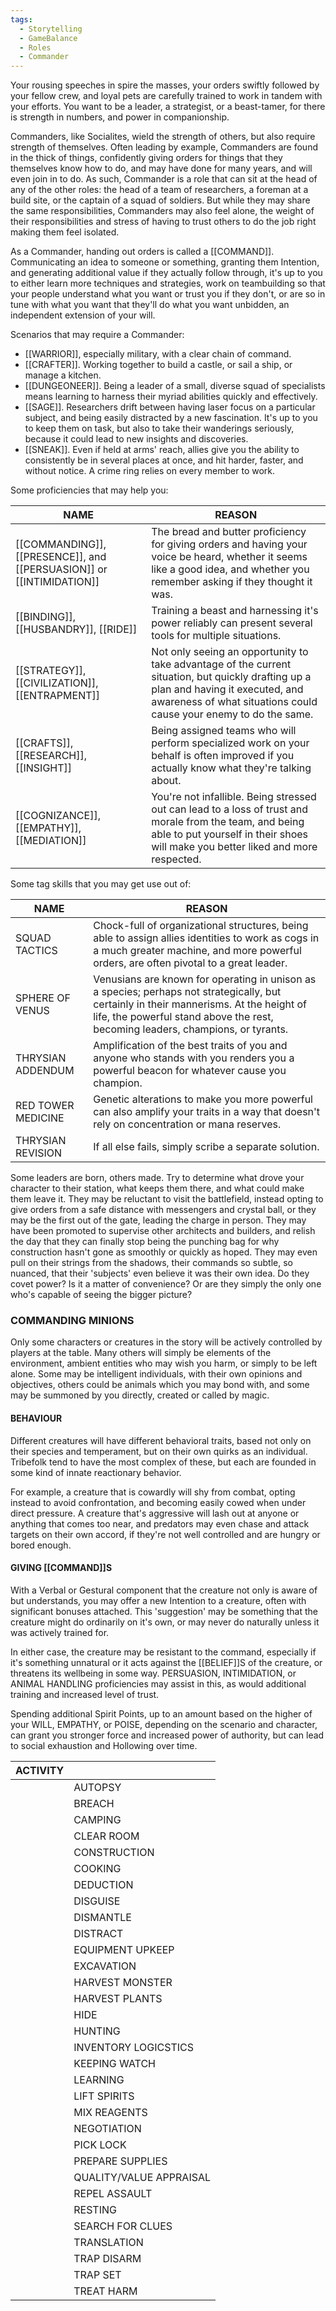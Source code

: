 ```yaml
---
tags:
  - Storytelling
  - GameBalance
  - Roles
  - Commander
---
```

Your rousing speeches in spire the masses, your orders swiftly followed by your fellow crew, and loyal pets are carefully trained to work in tandem with your efforts. You want to be a leader, a strategist, or a beast-tamer, for there is strength in numbers, and power in companionship.

Commanders, like Socialites, wield the strength of others, but also require strength of themselves. Often leading by example, Commanders are found in the thick of things, confidently giving orders for things that they themselves know how to do, and may have done for many years, and will even join in to do. As such, Commander is a role that can sit at the head of any of the other roles: the head of a team of researchers, a foreman at a build site, or the captain of a squad of soldiers. But while they may share the same responsibilities, Commanders may also feel alone, the weight of their responsibilities and stress of having to trust others to do the job right making them feel isolated.

As a Commander, handing out orders is called a [[COMMAND]]. Communicating an idea to someone or something, granting them Intention, and generating additional value if they actually follow through, it's up to you to either learn more techniques and strategies, work on teambuilding so that your people understand what you want or trust you if they don't, or are so in tune with what you want that they'll do what you want unbidden, an independent extension of your will.

Scenarios that may require a Commander:
- [[WARRIOR]], especially military, with a clear chain of command.
- [[CRAFTER]]. Working together to build a castle, or sail a ship, or manage a kitchen.
- [[DUNGEONEER]]. Being a leader of a small, diverse squad of specialists means learning to harness their myriad abilities quickly and effectively.
- [[SAGE]]. Researchers drift between having laser focus on a particular subject, and being easily distracted by a new fascination. It's up to you to keep them on task, but also to take their wanderings seriously, because it could lead to new insights and discoveries.
- [[SNEAK]]. Even if held at arms' reach, allies give you the ability to consistently be in several places at once, and hit harder, faster, and without notice. A crime ring relies on every member to work.


Some proficiencies that may help you:

| NAME                                                                 | REASON                                                                                                                                                                                                    |
| -------------------------------------------------------------------- | --------------------------------------------------------------------------------------------------------------------------------------------------------------------------------------------------------- |
| [[COMMANDING]], [[PRESENCE]], and [[PERSUASION]] or [[INTIMIDATION]] | The bread and butter proficiency for giving orders and having your voice be heard, whether it seems like a good idea, and whether you remember asking if they thought it was.                             |
| [[BINDING]], [[HUSBANDRY]], [[RIDE]]                                 | Training a beast and harnessing it's power reliably can present several tools for multiple situations.                                                                                                    |
| [[STRATEGY]], [[CIVILIZATION]], [[ENTRAPMENT]]                       | Not only seeing an opportunity to take advantage of the current situation, but quickly drafting up a plan and having it executed, and awareness of what situations could cause your enemy to do the same. |
| [[CRAFTS]], [[RESEARCH]], [[INSIGHT]]                                | Being assigned teams who will perform specialized work on your behalf is often improved if you actually know what they're talking about.                                                                  |
| [[COGNIZANCE]], [[EMPATHY]], [[MEDIATION]]                           | You're not infallible. Being stressed out can lead to a loss of trust and morale from the team, and being able to put yourself in their shoes will make you better liked and more respected.              |

Some tag skills that you may get use out of:

| NAME               | REASON                                                                                                                                                                                                                     |
| ------------------ | -------------------------------------------------------------------------------------------------------------------------------------------------------------------------------------------------------------------------- |
| SQUAD TACTICS      | Chock-full of organizational structures, being able to assign allies identities to work as cogs in a much greater machine, and more powerful orders, are often pivotal to a great leader.                                  |
| SPHERE OF VENUS    | Venusians are known for operating in unison as a species; perhaps not strategically, but certainly in their mannerisms. At the height of life, the powerful stand above the rest, becoming leaders, champions, or tyrants. |
| THRYSIAN ADDENDUM  | Amplification of the best traits of you and anyone who stands with you renders you a powerful beacon for whatever cause you champion.                                                                                      |
| RED TOWER MEDICINE | Genetic alterations to make you more powerful can also amplify your traits in a way that doesn't rely on concentration or mana reserves.                                                                                   |
| THRYSIAN REVISION  | If all else fails, simply scribe a separate solution.                                                                                                                                                                      |

Some leaders are born, others made. Try to determine what drove your character to their station, what keeps them there, and what could make them leave it. They may be reluctant to visit the battlefield, instead opting to give orders from a safe distance with messengers and crystal ball, or they may be the first out of the gate, leading the charge in person. They may have been promoted to supervise other architects and builders, and relish the day that they can finally stop being the punching bag for why construction hasn't gone as smoothly or quickly as hoped. They may even pull on their strings from the shadows, their commands so subtle, so nuanced, that their 'subjects' even believe it was their own idea. Do they covet power? Is it a matter of convenience? Or are they simply the only one who's capable of seeing the bigger picture?


### COMMANDING MINIONS
Only some characters or creatures in the story will be actively controlled by players at the table. Many others will simply be elements of the environment, ambient entities who may wish you harm, or simply to be left alone. Some may be intelligent individuals, with their own opinions and objectives, others could be animals which you may bond with, and some may be summoned by you directly, created or called by magic.

#### BEHAVIOUR
Different creatures will have different behavioral traits, based not only on their species and temperament, but on their own quirks as an individual.
Tribefolk tend to have the most complex of these, but each are founded in some kind of innate reactionary behavior.

For example, a creature that is cowardly will shy from combat, opting instead to avoid confrontation, and becoming easily cowed when under direct pressure. A creature that's aggressive will lash out at anyone or anything that comes too near, and predators may even chase and attack targets on their own accord, if they're not well controlled and are hungry or bored enough.

#### GIVING [[COMMAND]]S
With a Verbal or Gestural component that the creature not only is aware of but understands, you may offer a new Intention to a creature, often with significant bonuses attached. This 'suggestion' may be something that the creature might do ordinarily on it's own, or may never do naturally unless it was actively trained for.

In either case, the creature may be resistant to the command, especially if it's something unnatural or it acts against the [[BELIEF]]S of the creature, or threatens its wellbeing in some way. PERSUASION, INTIMIDATION, or ANIMAL HANDLING proficiencies may assist in this, as would additional training and increased level of trust.

Spending additional Spirit Points, up to an amount based on the higher of your WILL, EMPATHY, or POISE, depending on the scenario and character, can grant you stronger force and increased power of authority, but can lead to social exhaustion and Hollowing over time.



| ACTIVITY |                         |
| -------- | ----------------------- |
|          | AUTOPSY                 |
|          | BREACH                  |
|          | CAMPING                 |
|          | CLEAR ROOM<br>          |
|          | CONSTRUCTION            |
|          | COOKING                 |
|          | DEDUCTION               |
|          | DISGUISE                |
|          | DISMANTLE               |
|          | DISTRACT                |
|          | EQUIPMENT UPKEEP        |
|          | EXCAVATION              |
|          | HARVEST MONSTER         |
|          | HARVEST PLANTS          |
|          | HIDE                    |
|          | HUNTING                 |
|          | INVENTORY LOGICSTICS    |
|          | KEEPING WATCH           |
|          | LEARNING                |
|          | LIFT SPIRITS            |
|          | MIX REAGENTS            |
|          | NEGOTIATION             |
|          | PICK LOCK               |
|          | PREPARE SUPPLIES        |
|          | QUALITY/VALUE APPRAISAL |
|          | REPEL ASSAULT           |
|          | RESTING                 |
|          | SEARCH FOR CLUES        |
|          | TRANSLATION             |
|          | TRAP DISARM             |
|          | TRAP SET                |
|          | TREAT HARM              |